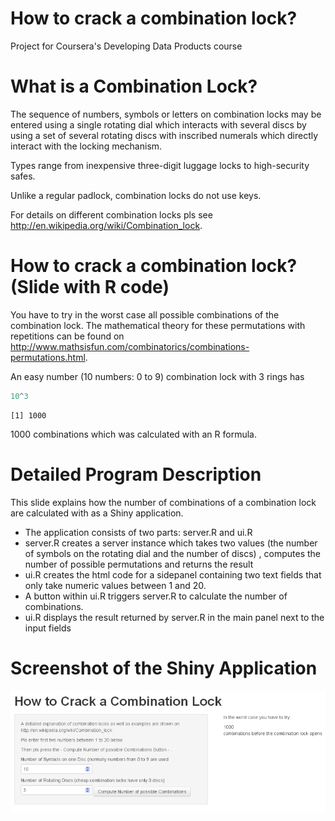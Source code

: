 How to crack a combination lock? 
========================================================
Project for Coursera's Developing Data Products course  

What is a Combination Lock?
========================================================

The sequence of numbers, symbols or letters on combination locks may be entered using a single rotating dial which interacts with several discs 
by using a set of several rotating discs with inscribed numerals which directly interact with the locking mechanism.

Types range from inexpensive three-digit luggage locks to high-security safes. 

Unlike a regular padlock, combination locks do not use keys.

For details on different combination locks pls see http://en.wikipedia.org/wiki/Combination_lock. 

How to crack a combination lock? (Slide with R code)
========================================================

You have to try in the worst case all possible combinations of the combination lock.
The mathematical theory for these permutations with repetitions can be found on http://www.mathsisfun.com/combinatorics/combinations-permutations.html.

An easy number (10 numbers: 0 to 9) combination lock with 3 rings has  

```r
10^3
```

```
[1] 1000
```

1000 combinations which was calculated with an R formula.


Detailed Program Description
========================================================
This slide explains how the number of combinations of a combination lock are calculated with as a Shiny application.
- The application consists of two parts: server.R and ui.R
- server.R creates a server instance which takes two values (the number of symbols on the rotating dial and the number of discs) , computes the number of possible permutations and returns the result 
- ui.R creates the html code for a sidepanel containing two text fields that only take numeric values between 1 and 20. 
- A button within ui.R triggers server.R to calculate the number of combinations.
- ui.R displays the result returned by server.R in the main panel next to the input fields


Screenshot of the Shiny Application
========================================================
![alt text](sshot.png)

